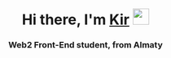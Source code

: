 <h1 align="center">Hi there, I'm <a href="https://google.com/" target="_blank">Kir</a> 
<img src="https://github.com/blackcater/blackcater/raw/main/images/Hi.gif" height="32"/></h1>
<h3 align="center">Web2 Front-End student, from Almaty</h3>
